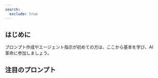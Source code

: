```yaml
---
search:
  exclude: true
---
```

## はじめに
プロンプト作成やエージェント指示が初めての方は、ここから基本を学び、AI 革命に参加しましょう。

<cc-card-grid gap="1rem">
    <cc-card title="Agent Instructions Lab" description="エージェント指示を改善しましょう (初級)" href="https://microsoft.github.io/copilot-camp/pages/copilot-instructions/beginner-agent/"></cc-card>
    <cc-card title="Prompt Library" description="サンプルを調べてインスピレーションを得ましょう" href="https://github.com/pnp/copilot-prompts/tree/main/samples"></cc-card>
   
</cc-card-grid>

## 注目のプロンプト 
<cc-card-grid gap="1rem">
<cc-card 
    title="AgriGuard – スマート作物ドクター" 
    description="農家、農学者、農業普及員を支援し、作物の健康問題を診断して治療戦略を提案するためのエージェントです。"
    href="https://github.com/pnp/copilot-prompts/tree/main/samples/agent-instructions/smart-crop-doctor"
    image="../assets/images/copilot-instructions/featured-agents/agri-guard-demo.png">
</cc-card>
<cc-card 
    title="Strategic Mindset Agent" 
    description="ユーザーを 5 回の反復ラウンドでガイドし、戦略的思考を身に付けて戦術的思考を避けるようサポートします。"
    href="https://github.com/pnp/copilot-prompts/tree/main/samples/agent-instructions/strategic-mind-agent"
    image="https://github.com/pnp/copilot-prompts/raw/main/samples/agent-instructions/strategic-mind-agent/assets/demo.png">
</cc-card>
</cc-card-grid>